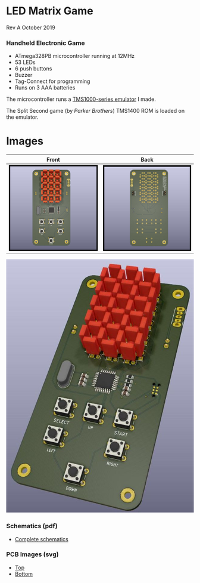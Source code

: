 # LED Matrix Game
Rev A October 2019

### Handheld Electronic Game
- ATmega328PB microcontroller running at 12MHz
- 53 LEDs
- 6 push buttons
- Buzzer
- Tag-Connect for programming
- Runs on 3 AAA batteries

The microcontroller runs a [TMS1000-series emulator](https://github.com/hotkeysoft/emulators) I made.

The Split Second game (by *Parker Brothers*) TMS1400 ROM is loaded on the emulator.

Images
============
|Front                                                 | Back                                              |
|------------------------------------------------------|---------------------------------------------------|
|![Render Front](./img/render-front.jpg "Render Front")|![Render Back](./img/render-back.jpg "Render Back")|


![Render](./img/LEDMatrixGame.jpg "Render")

### Schematics (pdf)
- [Complete schematics](./img/schema.pdf)

### PCB Images (svg)
- [Top](./img/pcb-front.svg)
- [Bottom](./img/pcb-back.svg)

